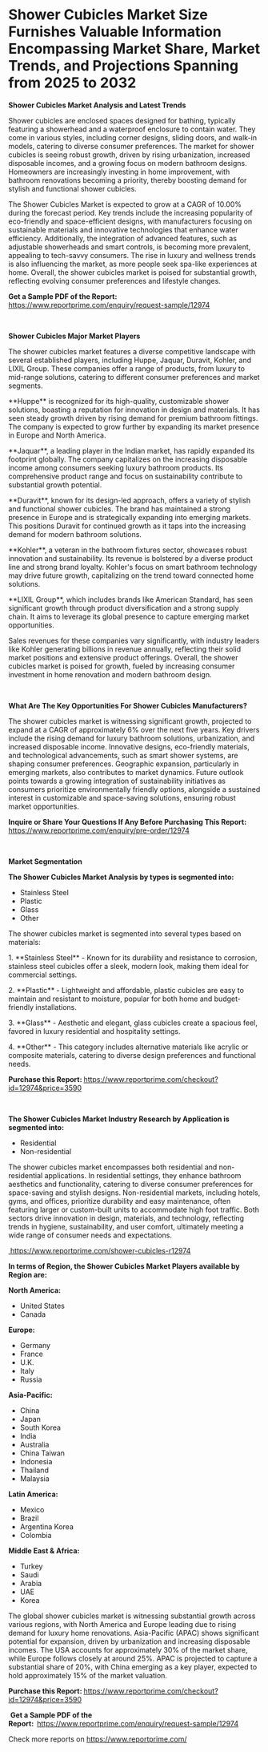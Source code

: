 <p><h1>Shower Cubicles Market Size Furnishes Valuable Information Encompassing Market Share, Market Trends, and Projections Spanning from 2025 to 2032</h1></p><p><strong>Shower Cubicles Market Analysis and Latest Trends</strong></p>
<p><p>Shower cubicles are enclosed spaces designed for bathing, typically featuring a showerhead and a waterproof enclosure to contain water. They come in various styles, including corner designs, sliding doors, and walk-in models, catering to diverse consumer preferences. The market for shower cubicles is seeing robust growth, driven by rising urbanization, increased disposable incomes, and a growing focus on modern bathroom designs. Homeowners are increasingly investing in home improvement, with bathroom renovations becoming a priority, thereby boosting demand for stylish and functional shower cubicles.</p><p>The Shower Cubicles Market is expected to grow at a CAGR of 10.00% during the forecast period. Key trends include the increasing popularity of eco-friendly and space-efficient designs, with manufacturers focusing on sustainable materials and innovative technologies that enhance water efficiency. Additionally, the integration of advanced features, such as adjustable showerheads and smart controls, is becoming more prevalent, appealing to tech-savvy consumers. The rise in luxury and wellness trends is also influencing the market, as more people seek spa-like experiences at home. Overall, the shower cubicles market is poised for substantial growth, reflecting evolving consumer preferences and lifestyle changes.</p></p>
<p><strong>Get a Sample PDF of the Report:&nbsp;</strong> <a href="https://www.reportprime.com/enquiry/request-sample/12974?utm_campaign=3210&utm_medium=2&utm_source=Github&utm_content=ia&utm_term=19032025&utm_id=shower-cubicles">https://www.reportprime.com/enquiry/request-sample/12974</a></p>
<p>&nbsp;</p>
<p><strong>Shower Cubicles Major Market Players</strong></p>
<p><p>The shower cubicles market features a diverse competitive landscape with several established players, including Huppe, Jaquar, Duravit, Kohler, and LIXIL Group. These companies offer a range of products, from luxury to mid-range solutions, catering to different consumer preferences and market segments.</p><p>**Huppe** is recognized for its high-quality, customizable shower solutions, boasting a reputation for innovation in design and materials. It has seen steady growth driven by rising demand for premium bathroom fittings. The company is expected to grow further by expanding its market presence in Europe and North America.</p><p>**Jaquar**, a leading player in the Indian market, has rapidly expanded its footprint globally. The company capitalizes on the increasing disposable income among consumers seeking luxury bathroom products. Its comprehensive product range and focus on sustainability contribute to substantial growth potential.</p><p>**Duravit**, known for its design-led approach, offers a variety of stylish and functional shower cubicles. The brand has maintained a strong presence in Europe and is strategically expanding into emerging markets. This positions Duravit for continued growth as it taps into the increasing demand for modern bathroom solutions.</p><p>**Kohler**, a veteran in the bathroom fixtures sector, showcases robust innovation and sustainability. Its revenue is bolstered by a diverse product line and strong brand loyalty. Kohler's focus on smart bathroom technology may drive future growth, capitalizing on the trend toward connected home solutions.</p><p>**LIXIL Group**, which includes brands like American Standard, has seen significant growth through product diversification and a strong supply chain. It aims to leverage its global presence to capture emerging market opportunities.</p><p>Sales revenues for these companies vary significantly, with industry leaders like Kohler generating billions in revenue annually, reflecting their solid market positions and extensive product offerings. Overall, the shower cubicles market is poised for growth, fueled by increasing consumer investment in home renovation and modern bathroom design.</p></p>
<p>&nbsp;</p>
<p><strong>What Are The Key Opportunities For Shower Cubicles Manufacturers?</strong></p>
<p><p>The shower cubicles market is witnessing significant growth, projected to expand at a CAGR of approximately 6% over the next five years. Key drivers include the rising demand for luxury bathroom solutions, urbanization, and increased disposable income. Innovative designs, eco-friendly materials, and technological advancements, such as smart shower systems, are shaping consumer preferences. Geographic expansion, particularly in emerging markets, also contributes to market dynamics. Future outlook points towards a growing integration of sustainability initiatives as consumers prioritize environmentally friendly options, alongside a sustained interest in customizable and space-saving solutions, ensuring robust market opportunities.</p></p>
<p><strong>Inquire or Share Your Questions If Any Before Purchasing This Report:</strong> <a href="https://www.reportprime.com/enquiry/pre-order/12974?utm_campaign=3210&utm_medium=2&utm_source=Github&utm_content=ia&utm_term=19032025&utm_id=shower-cubicles">https://www.reportprime.com/enquiry/pre-order/12974</a></p>
<p>&nbsp;</p>
<p><strong>Market Segmentation</strong></p>
<p><strong>The Shower Cubicles Market Analysis by types is segmented into:</strong></p>
<p><ul><li>Stainless Steel</li><li>Plastic</li><li>Glass</li><li>Other</li></ul></p>
<p><p>The shower cubicles market is segmented into several types based on materials: </p><p>1. **Stainless Steel** - Known for its durability and resistance to corrosion, stainless steel cubicles offer a sleek, modern look, making them ideal for commercial settings. </p><p>2. **Plastic** - Lightweight and affordable, plastic cubicles are easy to maintain and resistant to moisture, popular for both home and budget-friendly installations.</p><p>3. **Glass** - Aesthetic and elegant, glass cubicles create a spacious feel, favored in luxury residential and hospitality settings.</p><p>4. **Other** - This category includes alternative materials like acrylic or composite materials, catering to diverse design preferences and functional needs.</p></p>
<p><strong>Purchase this Report:&nbsp;</strong><a href="https://www.reportprime.com/checkout?id=12974&price=3590&utm_campaign=3210&utm_medium=2&utm_source=Github&utm_content=ia&utm_term=19032025&utm_id=shower-cubicles">https://www.reportprime.com/checkout?id=12974&price=3590</a></p>
<p>&nbsp;</p>
<p><strong>The Shower Cubicles Market Industry Research by Application is segmented into:</strong></p>
<p><ul><li>Residential</li><li>Non-residential</li></ul></p>
<p><p>The shower cubicles market encompasses both residential and non-residential applications. In residential settings, they enhance bathroom aesthetics and functionality, catering to diverse consumer preferences for space-saving and stylish designs. Non-residential markets, including hotels, gyms, and offices, prioritize durability and easy maintenance, often featuring larger or custom-built units to accommodate high foot traffic. Both sectors drive innovation in design, materials, and technology, reflecting trends in hygiene, sustainability, and user comfort, ultimately meeting a wide range of consumer needs and expectations.</p></p>
<p><a href="https://www.reportprime.com/shower-cubicles-r12974?utm_campaign=3210&utm_medium=2&utm_source=Github&utm_content=ia&utm_term=19032025&utm_id=shower-cubicles">&nbsp;https://www.reportprime.com/shower-cubicles-r12974</a></p>
<p><strong>In terms of Region, the Shower Cubicles Market Players available by Region are:</strong></p>
<p>
    <p> <strong> North America: </strong>
        <ul>
            <li>United States</li>
            <li>Canada</li>
        </ul>
        </p> 
    <p> <strong> Europe: </strong>
        <ul>
            <li>Germany</li>
            <li>France</li>
            <li>U.K.</li>
            <li>Italy</li>
            <li>Russia</li>
        </ul>
        </p> 
    <p> <strong> Asia-Pacific: </strong>
        <ul>
            <li>China</li>
            <li>Japan</li>
            <li>South Korea</li>
            <li>India</li>
            <li>Australia</li>
            <li>China Taiwan</li>
            <li>Indonesia</li>
            <li>Thailand</li>
            <li>Malaysia</li>
        </ul>
        </p> 
    <p> <strong> Latin America: </strong>
        <ul>
            <li>Mexico</li>
            <li>Brazil</li>
            <li>Argentina Korea</li>
            <li>Colombia</li>
        </ul>
        </p> 
    <p> <strong> Middle East & Africa: </strong>
        <ul>
            <li>Turkey</li>
            <li>Saudi</li>
            <li>Arabia</li>
            <li>UAE</li>
            <li>Korea</li>
        </ul>
    </p>
    </p>
<p><p>The global shower cubicles market is witnessing substantial growth across various regions, with North America and Europe leading due to rising demand for luxury home renovations. Asia-Pacific (APAC) shows significant potential for expansion, driven by urbanization and increasing disposable incomes. The USA accounts for approximately 30% of the market share, while Europe follows closely at around 25%. APAC is projected to capture a substantial share of 20%, with China emerging as a key player, expected to hold approximately 15% of the market valuation.</p></p>
<p><strong>Purchase this Report: </strong><a href="https://www.reportprime.com/checkout?id=12974&price=3590&utm_campaign=3210&utm_medium=2&utm_source=Github&utm_content=ia&utm_term=19032025&utm_id=shower-cubicles">https://www.reportprime.com/checkout?id=12974&price=3590</a></p>
<p>&nbsp;<strong>Get a Sample PDF of the Report:&nbsp;&nbsp;</strong><a href="https://www.reportprime.com/enquiry/request-sample/12974?utm_campaign=3210&utm_medium=2&utm_source=Github&utm_content=ia&utm_term=19032025&utm_id=shower-cubicles">https://www.reportprime.com/enquiry/request-sample/12974</a></p>
<p><strong></strong></p>
<p>Check more reports on <a href="https://www.reportprime.com/?utm_campaign=3210&utm_medium=2&utm_source=Github&utm_content=ia&utm_term=19032025&utm_id=shower-cubicles">https://www.reportprime.com/</a></p>